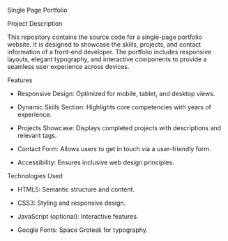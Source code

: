 Single Page Portfolio

Project Description

This repository contains the source code for a single-page portfolio website. It is designed to showcase the 
skills, projects, and contact information of a front-end developer. The portfolio includes responsive layouts, 
elegant typography, and interactive components to provide a seamless user experience across devices.

Features

- Responsive Design: Optimized for mobile, tablet, and desktop views.

- Dynamic Skills Section: Highlights core competencies with years of experience.

- Projects Showcase: Displays completed projects with descriptions and relevant tags.

- Contact Form: Allows users to get in touch via a user-friendly form.

- Accessibility: Ensures inclusive web design principles.

Technologies Used

- HTML5: Semantic structure and content.

- CSS3: Styling and responsive design.

- JavaScript (optional): Interactive features.

- Google Fonts: Space Grotesk for typography.
